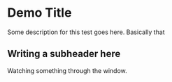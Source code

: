 # Demo Title

Some description for this test goes here. Basically that

## Writing a subheader here

Watching something through the window.